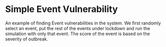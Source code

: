 # Simple Event Vulnerability
An example of finding Event vulnerabilities in the system. We first randomly select an event, put the rest of the events under lockdown
and run the simulation with only that event. The score of the event is based on the severity of outbreak.
